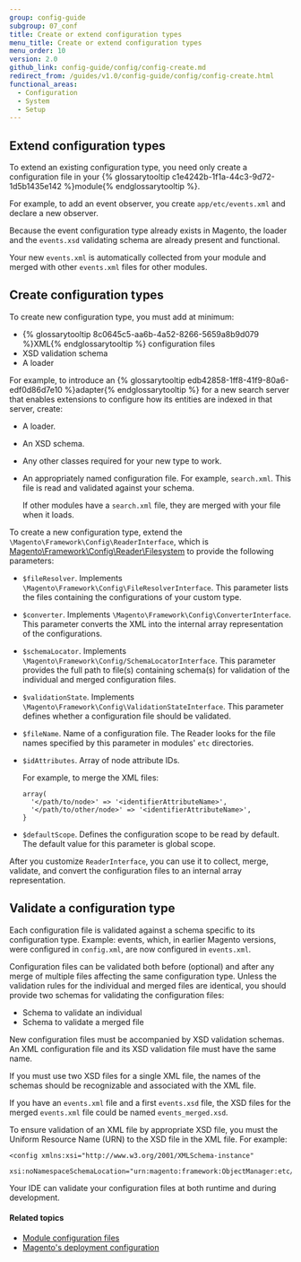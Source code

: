 ```yaml
---
group: config-guide
subgroup: 07_conf
title: Create or extend configuration types
menu_title: Create or extend configuration types
menu_order: 10
version: 2.0
github_link: config-guide/config/config-create.md
redirect_from: /guides/v1.0/config-guide/config/config-create.html
functional_areas:
  - Configuration
  - System
  - Setup
---
```


<h2 id="config-files-extend-create">Extend configuration types</h2>
To extend an existing configuration type, you need only create a configuration file in your {% glossarytooltip c1e4242b-1f1a-44c3-9d72-1d5b1435e142 %}module{% endglossarytooltip %}.

For example, to add an event observer, you create `app/etc/events.xml` and declare a new observer.

Because the event configuration type already exists in Magento, the loader and the `events.xsd` validating schema are already present and functional.
   
Your new `events.xml` is automatically collected from your module and merged with other `events.xml` files for other modules.

<h2 id="config-files-extend-create-create">Create configuration types</h2>
To create new configuration type, you must add at minimum:

*  {% glossarytooltip 8c0645c5-aa6b-4a52-8266-5659a8b9d079 %}XML{% endglossarytooltip %} configuration files
*  XSD validation schema 
*  A loader

For example, to introduce an {% glossarytooltip edb42858-1ff8-41f9-80a6-edf0d86d7e10 %}adapter{% endglossarytooltip %} for a new search server that enables extensions to configure how its entities are indexed in that server, create:

*  A loader.
*  An XSD schema.
*  Any other classes required for your new type to work.
*  An appropriately named configuration file. For example, `search.xml`. This file is read and validated against your schema.

   If other modules have a `search.xml` file, they are merged with your file when it loads.

To create a new configuration type, extend the `\Magento\Framework\Config\ReaderInterface`, which is <a href="{{ site.mage2000url }}lib/internal/Magento/Framework/Config/Reader/Filesystem.php" target="_blank">Magento\Framework\Config\Reader\Filesystem</a> to provide the following parameters:

*  `$fileResolver`. Implements `\Magento\Framework\Config\FileResolverInterface`. This parameter lists the files containing the configurations of your custom type.
*  `$converter`. Implements `\Magento\Framework\Config\ConverterInterface`. This parameter converts the XML into the internal array representation of the configurations.
*  `$schemaLocator`. Implements `\Magento\Framework\Config/SchemaLocatorInterface`. This parameter provides the full path to file(s) containing schema(s) for validation of the individual and merged configuration files.</p>
*  `$validationState`. Implements `\Magento\Framework\Config\ValidationStateInterface`. This parameter defines whether a configuration file should be validated. 
*  `$fileName`. Name of a configuration file. The Reader looks for the file names specified by this parameter in modules' `etc` directories.
*  `$idAttributes`. Array of node attribute IDs.

    For example, to merge the XML files:

       array(
         '</path/to/node>' => '<identifierAttributeName>',
         '</path/to/other/node>' => '<identifierAttributeName>',
       }

* `$defaultScope`. Defines the configuration scope to be read by default. The default value for this parameter is global scope.
 
 After you customize `ReaderInterface`, you can use it to collect, merge, validate, and convert the configuration files to an internal array representation.

<h2 id="config-files-validate">Validate a configuration type</h2>

Each configuration file is validated against a schema specific to its configuration type. Example: events, which, in earlier Magento versions, were configured in `config.xml`, are now configured in `events.xml`.

Configuration files can be validated both before (optional) and after any merge of multiple files affecting the same configuration type. Unless the validation rules for the individual and merged files are identical, you should provide two schemas for validating the configuration files:

* Schema to validate an individual
* Schema to validate a merged file

New configuration files must be accompanied by XSD validation schemas. An XML configuration file and its XSD validation file must have the same name.

If you must use two XSD files for a single XML file, the names of the schemas should be recognizable and associated with the XML file.

If you have an `events.xml` file and a first `events.xsd` file, the XSD files for the merged `events.xml` file could be named `events_merged.xsd`.

To ensure validation of an XML file by appropriate XSD file, you must the Uniform Resource Name (URN) to the XSD file in the XML file. For example:

	<config xmlns:xsi="http://www.w3.org/2001/XMLSchema-instance" 
		xsi:noNamespaceSchemaLocation="urn:magento:framework:ObjectManager:etc/config.xsd">


Your IDE can validate your configuration files at both runtime and during development.

#### Related topics

*  <a href="{{ page.baseurl }}/config-guide/config/config-php.html">Module configuration files</a>
*  <a href="{{ page.baseurl }}/config-guide/config/config-php.html">Magento's deployment configuration</a>
